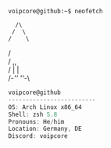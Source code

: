 ```console
voipcore@github:~$ neofetch
```
      /\
     /  \
    /    \
   /      \
  /   ,,   \
 /   |  |   \
/_-''    ''-_\

```csharp
voipcore@github
-------------------------
OS: Arch Linux x86_64
Shell: zsh 5.8
Pronouns: He/him
Location: Germany, DE
Discord: voipcore
```

